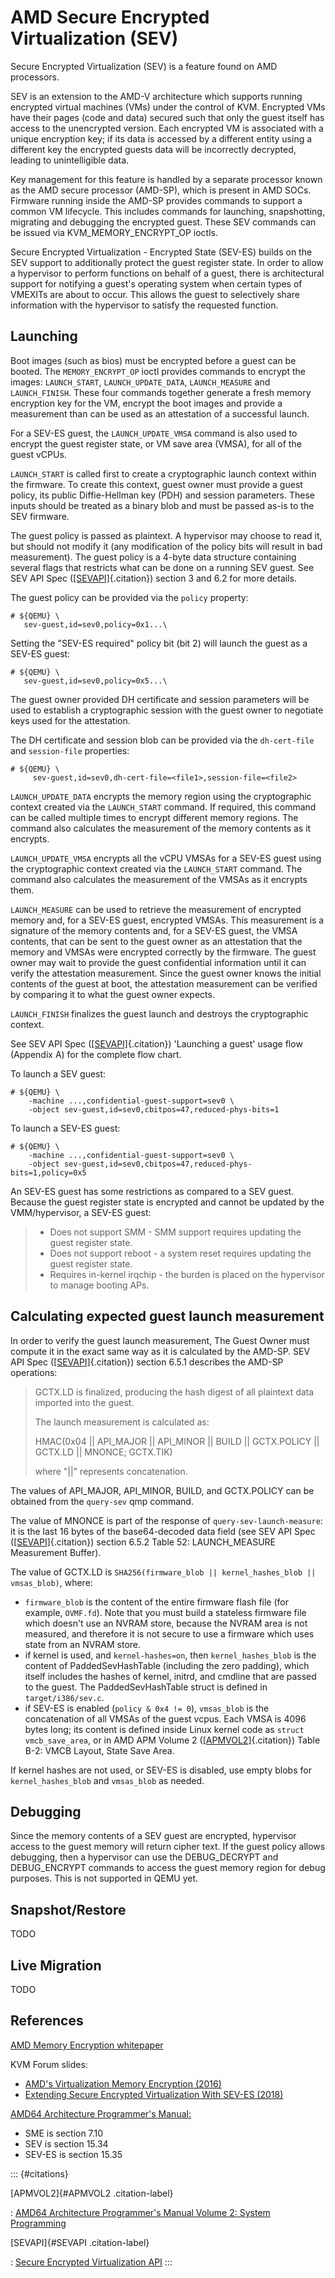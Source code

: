 # AMD Secure Encrypted Virtualization (SEV)

Secure Encrypted Virtualization (SEV) is a feature found on AMD
processors.

SEV is an extension to the AMD-V architecture which supports running
encrypted virtual machines (VMs) under the control of KVM. Encrypted VMs
have their pages (code and data) secured such that only the guest itself
has access to the unencrypted version. Each encrypted VM is associated
with a unique encryption key; if its data is accessed by a different
entity using a different key the encrypted guests data will be
incorrectly decrypted, leading to unintelligible data.

Key management for this feature is handled by a separate processor known
as the AMD secure processor (AMD-SP), which is present in AMD SOCs.
Firmware running inside the AMD-SP provides commands to support a common
VM lifecycle. This includes commands for launching, snapshotting,
migrating and debugging the encrypted guest. These SEV commands can be
issued via KVM_MEMORY_ENCRYPT_OP ioctls.

Secure Encrypted Virtualization - Encrypted State (SEV-ES) builds on the
SEV support to additionally protect the guest register state. In order
to allow a hypervisor to perform functions on behalf of a guest, there
is architectural support for notifying a guest\'s operating system when
certain types of VMEXITs are about to occur. This allows the guest to
selectively share information with the hypervisor to satisfy the
requested function.

## Launching

Boot images (such as bios) must be encrypted before a guest can be
booted. The `MEMORY_ENCRYPT_OP` ioctl provides commands to encrypt the
images: `LAUNCH_START`, `LAUNCH_UPDATE_DATA`, `LAUNCH_MEASURE` and
`LAUNCH_FINISH`. These four commands together generate a fresh memory
encryption key for the VM, encrypt the boot images and provide a
measurement than can be used as an attestation of a successful launch.

For a SEV-ES guest, the `LAUNCH_UPDATE_VMSA` command is also used to
encrypt the guest register state, or VM save area (VMSA), for all of the
guest vCPUs.

`LAUNCH_START` is called first to create a cryptographic launch context
within the firmware. To create this context, guest owner must provide a
guest policy, its public Diffie-Hellman key (PDH) and session
parameters. These inputs should be treated as a binary blob and must be
passed as-is to the SEV firmware.

The guest policy is passed as plaintext. A hypervisor may choose to read
it, but should not modify it (any modification of the policy bits will
result in bad measurement). The guest policy is a 4-byte data structure
containing several flags that restricts what can be done on a running
SEV guest. See SEV API Spec ([\[SEVAPI\]](#SEVAPI){.citation}) section 3
and 6.2 for more details.

The guest policy can be provided via the `policy` property:

    # ${QEMU} \
       sev-guest,id=sev0,policy=0x1...\

Setting the \"SEV-ES required\" policy bit (bit 2) will launch the guest
as a SEV-ES guest:

    # ${QEMU} \
       sev-guest,id=sev0,policy=0x5...\

The guest owner provided DH certificate and session parameters will be
used to establish a cryptographic session with the guest owner to
negotiate keys used for the attestation.

The DH certificate and session blob can be provided via the
`dh-cert-file` and `session-file` properties:

    # ${QEMU} \
         sev-guest,id=sev0,dh-cert-file=<file1>,session-file=<file2>

`LAUNCH_UPDATE_DATA` encrypts the memory region using the cryptographic
context created via the `LAUNCH_START` command. If required, this
command can be called multiple times to encrypt different memory
regions. The command also calculates the measurement of the memory
contents as it encrypts.

`LAUNCH_UPDATE_VMSA` encrypts all the vCPU VMSAs for a SEV-ES guest
using the cryptographic context created via the `LAUNCH_START` command.
The command also calculates the measurement of the VMSAs as it encrypts
them.

`LAUNCH_MEASURE` can be used to retrieve the measurement of encrypted
memory and, for a SEV-ES guest, encrypted VMSAs. This measurement is a
signature of the memory contents and, for a SEV-ES guest, the VMSA
contents, that can be sent to the guest owner as an attestation that the
memory and VMSAs were encrypted correctly by the firmware. The guest
owner may wait to provide the guest confidential information until it
can verify the attestation measurement. Since the guest owner knows the
initial contents of the guest at boot, the attestation measurement can
be verified by comparing it to what the guest owner expects.

`LAUNCH_FINISH` finalizes the guest launch and destroys the
cryptographic context.

See SEV API Spec ([\[SEVAPI\]](#SEVAPI){.citation}) \'Launching a
guest\' usage flow (Appendix A) for the complete flow chart.

To launch a SEV guest:

    # ${QEMU} \
        -machine ...,confidential-guest-support=sev0 \
        -object sev-guest,id=sev0,cbitpos=47,reduced-phys-bits=1

To launch a SEV-ES guest:

    # ${QEMU} \
        -machine ...,confidential-guest-support=sev0 \
        -object sev-guest,id=sev0,cbitpos=47,reduced-phys-bits=1,policy=0x5

An SEV-ES guest has some restrictions as compared to a SEV guest.
Because the guest register state is encrypted and cannot be updated by
the VMM/hypervisor, a SEV-ES guest:

> -   Does not support SMM - SMM support requires updating the guest
>     register state.
> -   Does not support reboot - a system reset requires updating the
>     guest register state.
> -   Requires in-kernel irqchip - the burden is placed on the
>     hypervisor to manage booting APs.

## Calculating expected guest launch measurement

In order to verify the guest launch measurement, The Guest Owner must
compute it in the exact same way as it is calculated by the AMD-SP. SEV
API Spec ([\[SEVAPI\]](#SEVAPI){.citation}) section 6.5.1 describes the
AMD-SP operations:

> GCTX.LD is finalized, producing the hash digest of all plaintext data
> imported into the guest.
>
> The launch measurement is calculated as:
>
> HMAC(0x04 \|\| API_MAJOR \|\| API_MINOR \|\| BUILD \|\| GCTX.POLICY
> \|\| GCTX.LD \|\| MNONCE; GCTX.TIK)
>
> where \"\|\|\" represents concatenation.

The values of API_MAJOR, API_MINOR, BUILD, and GCTX.POLICY can be
obtained from the `query-sev` qmp command.

The value of MNONCE is part of the response of
`query-sev-launch-measure`: it is the last 16 bytes of the
base64-decoded data field (see SEV API Spec
([\[SEVAPI\]](#SEVAPI){.citation}) section 6.5.2 Table 52:
LAUNCH_MEASURE Measurement Buffer).

The value of GCTX.LD is
`SHA256(firmware_blob || kernel_hashes_blob || vmsas_blob)`, where:

-   `firmware_blob` is the content of the entire firmware flash file
    (for example, `OVMF.fd`). Note that you must build a stateless
    firmware file which doesn\'t use an NVRAM store, because the NVRAM
    area is not measured, and therefore it is not secure to use a
    firmware which uses state from an NVRAM store.
-   if kernel is used, and `kernel-hashes=on`, then `kernel_hashes_blob`
    is the content of PaddedSevHashTable (including the zero padding),
    which itself includes the hashes of kernel, initrd, and cmdline that
    are passed to the guest. The PaddedSevHashTable struct is defined in
    `target/i386/sev.c`.
-   if SEV-ES is enabled (`policy & 0x4 != 0`), `vmsas_blob` is the
    concatenation of all VMSAs of the guest vcpus. Each VMSA is 4096
    bytes long; its content is defined inside Linux kernel code as
    `struct vmcb_save_area`, or in AMD APM Volume 2
    ([\[APMVOL2\]](#APMVOL2){.citation}) Table B-2: VMCB Layout, State
    Save Area.

If kernel hashes are not used, or SEV-ES is disabled, use empty blobs
for `kernel_hashes_blob` and `vmsas_blob` as needed.

## Debugging

Since the memory contents of a SEV guest are encrypted, hypervisor
access to the guest memory will return cipher text. If the guest policy
allows debugging, then a hypervisor can use the DEBUG_DECRYPT and
DEBUG_ENCRYPT commands to access the guest memory region for debug
purposes. This is not supported in QEMU yet.

## Snapshot/Restore

TODO

## Live Migration

TODO

## References

[AMD Memory Encryption
whitepaper](https://developer.amd.com/wordpress/media/2013/12/AMD_Memory_Encryption_Whitepaper_v7-Public.pdf)

KVM Forum slides:

-   [AMD's Virtualization Memory Encryption
    (2016)](http://www.linux-kvm.org/images/7/74/02x08A-Thomas_Lendacky-AMDs_Virtualizatoin_Memory_Encryption_Technology.pdf)
-   [Extending Secure Encrypted Virtualization With SEV-ES
    (2018)](https://www.linux-kvm.org/images/9/94/Extending-Secure-Encrypted-Virtualization-with-SEV-ES-Thomas-Lendacky-AMD.pdf)

[AMD64 Architecture Programmer\'s
Manual:](http://support.amd.com/TechDocs/24593.pdf)

-   SME is section 7.10
-   SEV is section 15.34
-   SEV-ES is section 15.35

::: {#citations}

[APMVOL2]{#APMVOL2 .citation-label}

:   [AMD64 Architecture Programmer\'s Manual Volume 2: System
    Programming](https://www.amd.com/system/files/TechDocs/24593.pdf)

[SEVAPI]{#SEVAPI .citation-label}

:   [Secure Encrypted Virtualization
    API](https://www.amd.com/system/files/TechDocs/55766_SEV-KM_API_Specification.pdf)
:::
